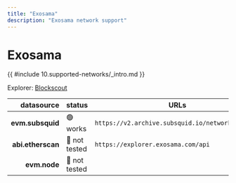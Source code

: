 ```yaml
---
title: "Exosama"
description: "Exosama network support"
---
```


<!-- markdownlint-disable single-h1 heading-increment no-inline-html -->

# Exosama

{{ #include 10.supported-networks/_intro.md }}

Explorer: [Blockscout](https://explorer.exosama.com/)

|        datasource | status        | URLs                                             |
| -----------------:|:------------- | ------------------------------------------------ |
|  **evm.subsquid** | 🟢 works      | `https://v2.archive.subsquid.io/network/exosama` |
| **abi.etherscan** | 🤔 not tested | `https://explorer.exosama.com/api`               |
|      **evm.node** | 🤔 not tested |                                                  |
